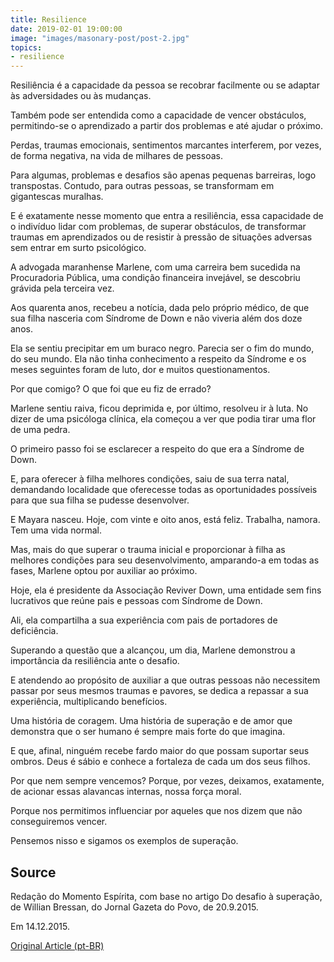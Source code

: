 ```yaml
---
title: Resilience
date: 2019-02-01 19:00:00
image: "images/masonary-post/post-2.jpg"
topics: 
- resilience
---
```


Resiliência é a capacidade da pessoa se recobrar facilmente ou se adaptar às
adversidades ou às mudanças.

Também pode ser entendida como a capacidade de vencer obstáculos, permitindo-se
o aprendizado a partir dos problemas e até ajudar o próximo.

Perdas, traumas emocionais, sentimentos marcantes interferem, por vezes, de
forma negativa, na vida de milhares de pessoas.

Para algumas, problemas e desafios são apenas pequenas barreiras, logo
transpostas. Contudo, para outras pessoas, se transformam em gigantescas
muralhas.

E é exatamente nesse momento que entra a resiliência, essa capacidade de o
indivíduo lidar com problemas, de superar obstáculos, de transformar traumas em
aprendizados ou de resistir à pressão de situações adversas sem entrar em surto
psicológico.

A advogada maranhense Marlene, com uma carreira bem sucedida na Procuradoria
Pública, uma condição financeira invejável, se descobriu grávida pela terceira
vez.

Aos quarenta anos, recebeu a notícia, dada pelo próprio médico, de que sua
filha nasceria com Síndrome de Down e não viveria além dos doze anos.

Ela se sentiu precipitar em um buraco negro. Parecia ser o fim do mundo, do seu
mundo. Ela não tinha conhecimento a respeito da Síndrome e os meses seguintes
foram de luto, dor e muitos questionamentos.

Por que comigo? O que foi que eu fiz de errado?

Marlene sentiu raiva, ficou deprimida e, por último, resolveu ir à luta. No
dizer de uma psicóloga clínica, ela começou a ver que podia tirar uma flor de
uma pedra.

O primeiro passo foi se esclarecer a respeito do que era a Síndrome de Down.

E, para oferecer à filha melhores condições, saiu de sua terra natal,
demandando localidade que oferecesse todas as oportunidades possíveis para que
sua filha se pudesse desenvolver.

E Mayara nasceu. Hoje, com vinte e oito anos, está feliz. Trabalha, namora. Tem
uma vida normal.

Mas, mais do que superar o trauma inicial e proporcionar à filha as melhores
condições para seu desenvolvimento, amparando-a em todas as fases, Marlene
optou por auxiliar ao próximo.

Hoje, ela é presidente da Associação Reviver Down, uma entidade sem fins
lucrativos que reúne pais e pessoas com Síndrome de Down.

Ali, ela compartilha a sua experiência com pais de portadores de deficiência.

Superando a questão que a alcançou, um dia, Marlene demonstrou a importância da
resiliência ante o desafio.

E atendendo ao propósito de auxiliar a que outras pessoas não necessitem passar
por seus mesmos traumas e pavores, se dedica a repassar a sua experiência,
multiplicando benefícios.

Uma história de coragem. Uma história de superação e de amor que demonstra que
o ser humano é sempre mais forte do que imagina.

E que, afinal, ninguém recebe fardo maior do que possam suportar seus ombros.
Deus é sábio e conhece a fortaleza de cada um dos seus filhos.

Por que nem sempre vencemos? Porque, por vezes, deixamos, exatamente, de
acionar essas alavancas internas, nossa força moral.

Porque nos permitimos influenciar por aqueles que nos dizem que não
conseguiremos vencer.

Pensemos nisso e sigamos os exemplos de superação.

## Source
Redação do Momento Espírita, com base no artigo
Do desafio à superação, de Willian Bressan,
do Jornal Gazeta do Povo, de 20.9.2015.

Em 14.12.2015.

[Original Article (pt-BR)](http://momento.com.br/pt/ler_texto.php?id=4656)
